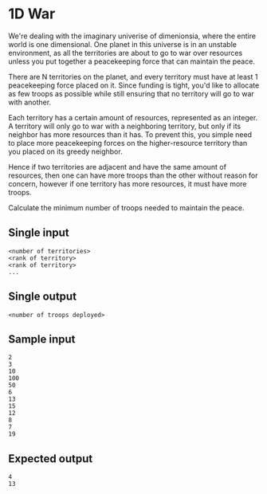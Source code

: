 1D War
======

We're dealing with the imaginary univerise of dimenionsia, where the entire
world is one dimensional. One planet in this universe is in an unstable
environment, as all the territories are about to go to war over resources unless
you put together a peacekeeping force that can maintain the peace.

There are N territories on the planet, and every territory must have at least 1
peacekeeping force placed on it. Since funding is tight, you'd like to allocate
as few troops as possible while still ensuring that no territory will go to war
with another.

Each territory has a certain amount of resources, represented as an integer. A
territory will only go to war with a neighboring territory, but only if its
neighbor has more resources than it has. To prevent this, you simple need to
place more peacekeeping forces on the higher-resource territory than you placed
on its greedy neighbor.

Hence if two territories are adjacent and have the same amount of resources,
then one can have more troops than the other without reason for concern, however
if one territory has more resources, it must have more troops.

Calculate the minimum number of troops needed to maintain the peace.

Single input
------------
    <number of territories>
    <rank of territory>
    <rank of territory>
    ...

Single output
-------------
    <number of troops deployed>

Sample input
------------
    2
    3
    10
    100
    50
    6
    13
    15
    12
    8
    7
    19

Expected output
---------------
    4
    13
